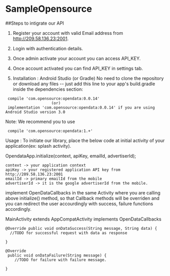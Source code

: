 # SampleOpensource

##Steps to intigrate our API

1) Register your account with valid Email address from http://209.58.136.23:2001.

2) Login with authentication details.

3) Once admin activate your account you can access API_KEY.

4) Once account activated you can find API_KEY in settings tab.

5) Installation : Android Studio (or Gradle) No need to clone the repository or download any files -- just add this line to your app's build.gradle inside the dependencies section:

```
 compile 'com.opensource:opendata:0.0.14'
                    (or)
 implementation 'com.opensource:opendata:0.0.14' if you are using Android Studio version 3.0
```

Note: We recommend you to use

```
 compile 'com.opensource:opendata:1.+'
```

Usage : To initiate our library, place the below code at initial activity of your application(ex: splash activity).

OpendataApp.initialize(context, apiKey, emailId, advertiserId);
```
context -> your application context
apiKey -> your registered application API key from http://209.58.136.23:2001
emailId -> primary emailId from the mobile
advertiserId -> it is the google advertiserId from the mobile.
```
implement OpenDataCallbacks in the same Activity where you are calling above initialize() method, so that Callback methods will be overriden and you can redirect the user accourdingly with success, failure functions accordingly.

MainActivity extends AppCompatActivity implements OpenDataCallbacks
```
@Override public void onDataSuccess(String message, String data) { 
  //TODO for successful request with data as response

}

@Override
 public void onDataFailure(String message) {
    //TODO for failure with failure message.

}
```
